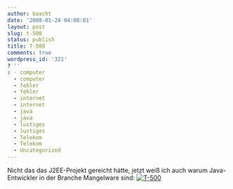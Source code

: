 ```yaml
---
author: bascht
date: '2008-01-24 04:08:01'
layout: post
slug: t-500
status: publish
title: T-500
comments: true
wordpress_id: '321'
? ''
: - computer
  - computer
  - fehler
  - fehler
  - internet
  - internet
  - java
  - java
  - lustiges
  - lustiges
  - Telekom
  - Telekom
  - Uncategorized
---
```


Nicht das das J2EE-Projekt gereicht hätte, jetzt weiß ich auch
warum Java-Entwickler in der Branche Mangelware sind:
[![T-500](http://www.bascht.com/uploads/2008/01/t-500.png)](http://www.bascht.com/uploads/2008/01/t-500.png "T-500")



